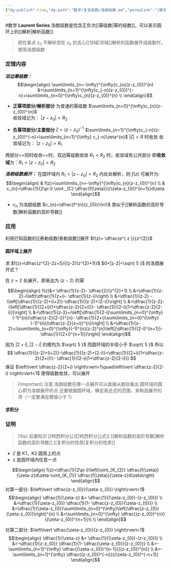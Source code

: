 ```yaml
---
{"dg-publish":true,"dg-path":"数学/复变函数/洛朗级数.md","permalink":"/数学/复变函数/洛朗级数/","dgPassFrontmatter":true,"noteIcon":"","created":"2024-05-21T15:20:28.448+08:00","updated":"2024-05-22T21:51:40.593+08:00"}
---
```


#数学 
**Laurent Series**
洛朗级数是包含正负次[[幂级数\|幂的级数]]，可以表示圆环上的[[解析\|解析函数]]

>把在某点 $z_{0}$ 不解析但在 $z_{0}$ 的去心[[邻域\|邻域]]解析的函数展开成级数时，使用洛朗级数

### 定理内容
***双边幂级数：***
$$\begin{align}
\sum\limits_{n=-\infty}^{\infty}c_{n}(z-z_{0})^{n} &=\sum\limits_{n=1}^{\infty}c_{-n}(z-z_{0})^{-n}+\sum\limits_{n=0}^{\infty}c_{n}(z-z_{0})^{n} \\
\end{align}$$

- **正幂项部分/解析部分**
	为普通的幂级数
	$\sum\limits_{n=0}^{\infty}c_{n}(z-z_{0})^{n}$    
	收敛域记为： $|z-z_{0}|<R_{2}$
	
- **负幂项部分/主要部分**
	$\zeta=(z-z_{0})^{-1}$
	$\sum\limits_{n=1}^{\infty}c_{-n}(z-z_{0})^{-n}=\sum\limits_{n=1}^{\infty} c_{-n}\zeta^{n}$ 
	$|\zeta|<R$ 时收敛
	收敛域记为： $|z-z_{0}|>R_{1}$
	
两部分==同时收敛==时，双边幂级数收敛
$R_{1}<R_{2}$ 时，收敛域有公共部分
即**收敛域**为：$R_{1}<|z-z_{0}|<R_{2}$

***洛朗级数展开：***
在圆环域内 $R_{1}<|z-z_{0}|<R_{2}$ 内处处解析，则 $f(z)$ 可展开为:
$$\begin{align}
 & f(z)=\sum\limits_{n=-\infty}^{\infty}c_{n}(z-z_{0})^{n} \\
 & c_{n}=\dfrac{1}{2\pi i} \oint _{C} \dfrac{f(\zeta)}{(\zeta-z_{0})^{n+1}}d\zeta
\end{align}$$
- $c_{n}$ 为洛朗级数
	$c_{n}=\dfrac{f^{n}(z_{0})}{n!}$
	类似于[[解析函数的高阶导数\|解析函数的高阶导数]]

### 应用
利用已知函数的[[泰勒级数\|泰勒级数]]展开
$f(z)= \dfrac{e^{ z }}{z^{2}}$
#### 圆环域上展开

求 $f(z)=\dfrac{z^{2}-2z+5}{(z-2)(z^{2}+1)}$
$0<|z-2|<\sqrt{ 5 }$ 的洛朗展开式？

在 $z=2$ 处展开，即表达为 $(z-2)$ 的幂

$$\begin{align}
f(z)&= \dfrac{1}{z-2}- \dfrac{2}{z^{2}+1} \\
&=\dfrac{1}{z-2}-i\left(\dfrac{1}{z+i}- \dfrac{1}{z-i}\right) \\
&=\dfrac{1}{z-2} -i\left[\dfrac{1}{(z-2)+(i+2)}-\dfrac{1}{(z-2)+(2-i)}\right] \\
&=\dfrac{1}{z-2}-i\left[\dfrac{1}{(2+i)(1+\dfrac{z-2}{2+i})}- \dfrac{1}{(2-i)(1+\dfrac{z-2}{2-i})}\right] \\
&=\dfrac{1}{z-2}+i\left[\dfrac{1}{2-i}\sum\limits_{n=0}^{\infty}(-1)^{n}(\dfrac{z-2}{2-i})^{n}- \dfrac{1}{2+i}\sum\limits_{n=0}^{\infty}(-1)^{n}(\dfrac{z-2}{z+i})^{n}\right] \\
&=\dfrac{1}{z-2}+i\sum\limits_{n=0}^{\infty}(-1)^{n}(z-2)^{n}\left[(\dfrac{1}{(2-i)^{n+1}}-\dfrac{1}{(2+i)^{n+1}})\right]
\end{align}$$

因为 $\left\lvert  2+i \right\rvert,\left\lvert  2-i \right\rvert$ 的模均为 $\sqrt{ 5 }$
而圆环域的半径小于 $\sqrt{ 5 }$
所以 
$$
\dfrac{1}{(z-2)+(i+2)}-\dfrac{1}{(z-2)+(2-i)}=\dfrac{1}{(2+i)(1+\dfrac{z-2}{2+i})}- \dfrac{1}{(2-i)(1+\dfrac{z-2}{2-i})}
$$
保证 $\left\lvert \dfrac{z-2}{2+i} \right\rvert<1\quad\left\lvert  \dfrac{z-2}{2-i} \right\rvert<1$   使得级数收敛，可以展开

>[!important] 注意
>洛朗级数在哪一点展开可以直接从题目看出
>圆环域的圆心即为洛朗展开的点
>还要根据圆环域，确定表达式的范围，来构造展开的项（一定要满足模值小于 1）

#### 求积分

### 证明
>[!tip] 前置知识
[[柯西积分公式\|柯西积分公式]]
[[解析函数的高阶导数\|解析函数的高阶导数]]
[[复积分的性质\|复积分的性质]]


- $\zeta$ 是 K1，K2 圆周上的点
- z 是圆环域内任意一点

$$\begin{align}
f(z)=\dfrac{1}{2\pi i}\left(\oint_{K_{2}} \dfrac{f(\zeta)}{\zeta-z}d\zeta-\oint_{K_{1}} \dfrac{f(\zeta)}{\zeta-z}d\zeta\right)  
\end{align}$$
对第一部分:
$\left\lvert  \dfrac{z-z_{0}}{\zeta-z_{0}} \right\rvert<1$
$$\begin{align}
\dfrac{1}{\zeta-z} &= \dfrac{1}{(\zeta-z_{0})-(z-z_{0})} \\
&=\dfrac{1}{\zeta-z_{0}}  \dfrac{1}{1- \dfrac{z-z_{0}}{\zeta-z_{0}}} \\
&=\dfrac{1}{\zeta-z_{0}}\sum\limits_{n=0}^{\infty}\left(\dfrac{z-z_{0}}{\zeta-z_{0}}\right)^{n} \\
&=\sum\limits_{n=0}^{\infty}   \dfrac{(z-z_{0})^{n}}{(\zeta-z_{0})^{n+1}}\\ \\
\end{align}$$


对第二部分:
$\left\lvert  \dfrac{\zeta-z_{0}}{z-z_{0}} \right\rvert<1$
$$\begin{align}
\dfrac{1}{\zeta-z} &= \dfrac{1}{(\zeta-z_{0})-(z-z_{0})} \\
&=-\dfrac{1}{z-z_{0}} \dfrac{1}{1- \dfrac{\zeta-z_{0}}{z-z_{0}}} \\
&=-\sum\limits_{n=1}^{\infty} \dfrac{(\zeta-z_{0})^{n-1}}{(z-z_{0})^{n}} \\
&=-\sum\limits_{n=1}^{\infty} \dfrac{(z-z_{0})^{-n}}{(\zeta-z_{0})^{-n+1}}
\end{align}$$





